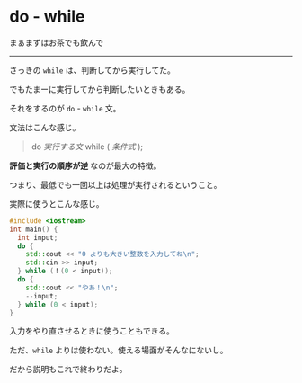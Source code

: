 # do - while

まぁまずはお茶でも飲んで

---

さっきの `while` は、判断してから実行してた。

でもたまーに実行してから判断したいときもある。

それをするのが `do` - `while` 文。

文法はこんな感じ。

> do *実行する文* while ( *条件式* );

**評価と実行の順序が逆** なのが最大の特徴。

つまり、最低でも一回以上は処理が実行されるということ。

実際に使うとこんな感じ。

```cpp
#include <iostream>
int main() {
  int input;
  do {
    std::cout << "0 よりも大きい整数を入力してね\n";
    std::cin >> input;
  } while (！(0 < input));
  do {
    std::cout << "やあ！\n";
    --input;
  } while (0 < input);
}
```

入力をやり直させるときに使うこともできる。

ただ、`while` よりは使わない。使える場面がそんなにないし。

だから説明もこれで終わりだよ。
